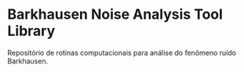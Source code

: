 # Barkhausen Noise Analysis Tool Library
Repositório de rotinas computacionais para análise do fenômeno ruído Barkhausen.
